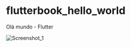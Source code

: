 # flutterbook_hello_world
Olá mundo - Flutter


![Screenshot_1](https://user-images.githubusercontent.com/90880377/161635102-5d899498-1fc8-4557-9c3b-b37855fb43ec.png)
